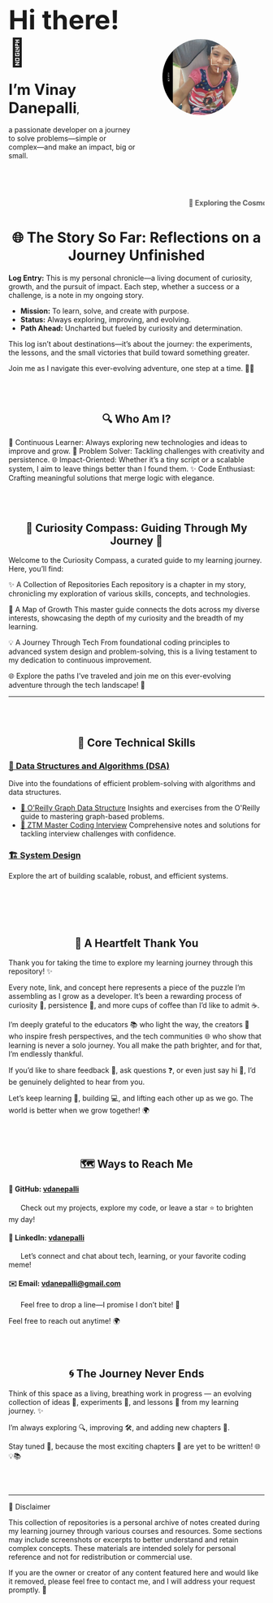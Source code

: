 <div style="display: flex; align-items: center;">

<div style="flex: 1;">
  
## <span style="font-size: 2.5em;">Hi there! 👋</span>  

### <span style="font-size: 1.8em; font-weight: bold;">I’m Vinay Danepalli</span>,  
a passionate developer on a journey to solve problems—simple or complex—and make an impact, big or small.  

</div>

<div style="flex: 1; text-align: center;">
<img src="public/images/profile/placeholder.png" alt="Vinay Danepalli" style="border-radius: 50%; width: 150px; height: 150px; margin: 10px;">
</div>

</div>

<br/><br/>


<marquee behavior="scroll" direction="left" scrollamount="6" style="color: #555; font-weight: bold; font-size: 1.0em;">
🌌 Exploring the Cosmos of Ideas | 🌱 Growing Through Life, Relationships, and Challenges | 💡 Blending Curiosity with Purpose | ❤️ Building Meaningful Connections | 🚀 Creating Impact in the Infinite Universe of Possibilities | ✨ Striving for Growth, Empathy, and Innovation
</marquee>

# <center> 🌐 **The Story So Far: Reflections on a Journey Unfinished** </center>

**Log Entry:** This is my personal chronicle—a living document of curiosity, growth, and the pursuit of impact. Each step, whether a success or a challenge, is a note in my ongoing story.

- **Mission:** To learn, solve, and create with purpose.
- **Status:** Always exploring, improving, and evolving.
- **Path Ahead:** Uncharted but fueled by curiosity and determination.

This log isn’t about destinations—it’s about the journey: the experiments, the lessons, and the small victories that build toward something greater.

Join me as I navigate this ever-evolving adventure, one step at a time. 🚀✨


<br/><br/>


## <center> 🔍 Who Am I?
🌱 Continuous Learner: Always exploring new technologies and ideas to improve and grow.
🧩 Problem Solver: Tackling challenges with creativity and persistence.
🌐 Impact-Oriented: Whether it’s a tiny script or a scalable system, I aim to leave things better than I found them.
✨ Code Enthusiast: Crafting meaningful solutions that merge logic with elegance.


<br/><br/>

## <center> 🌟 Curiosity Compass: Guiding Through My Journey 🌟

Welcome to the Curiosity Compass, a curated guide to my learning journey. Here, you’ll find:

✨ A Collection of Repositories
Each repository is a chapter in my story, chronicling my exploration of various skills, concepts, and technologies.

🧭 A Map of Growth
This master guide connects the dots across my diverse interests, showcasing the depth of my curiosity and the breadth of my learning.

💡 A Journey Through Tech
From foundational coding principles to advanced system design and problem-solving, this is a living testament to my dedication to continuous improvement.

🌐 Explore the paths I’ve traveled and join me on this ever-evolving adventure through the tech landscape! 🚀

-----

<br/><br/>

## <center> 🚀 Core Technical Skills

### [🧮 Data Structures and Algorithms (DSA)](https://github.com/vdanepalli/vd_dsa/)
Dive into the foundations of efficient problem-solving with algorithms and data structures.
  - [📘 O'Reilly Graph Data Structure](https://github.com/vdanepalli/vd_dsa/blob/main/oreilly_graph_dsa/orielly_graph_dsa.md)
  Insights and exercises from the O'Reilly guide to mastering graph-based problems.
  - [🎯 ZTM Master Coding Interview](https://github.com/vdanepalli/vd_dsa/blob/main/ztm_master_ci/master_ci.md)
  Comprehensive notes and solutions for tackling interview challenges with confidence.


###  [🏗️ System Design](https://github.com/vdanepalli/vd_system_design)
Explore the art of building scalable, robust, and efficient systems.


<br/><br/>
<br/><br/>

## <center> 🌟 A Heartfelt Thank You

Thank you for taking the time to explore my learning journey through this repository! ✨

Every note, link, and concept here represents a piece of the puzzle I’m assembling as I grow as a developer. It’s been a rewarding process of curiosity 🤔, persistence 💪, and more cups of coffee than I’d like to admit ☕.

I’m deeply grateful to the educators 📚 who light the way, the creators 🎨 who inspire fresh perspectives, and the tech communities 🌐 who show that learning is never a solo journey. You all make the path brighter, and for that, I’m endlessly thankful.

If you’d like to share feedback 📝, ask questions ❓, or even just say hi 👋, I’d be genuinely delighted to hear from you.

Let’s keep learning 🌱, building 💻, and lifting each other up as we go. The world is better when we grow together! 🌍

<br/><br/>

## <center> 🗺️ Ways to Reach Me

#### 🐙 GitHub: [vdanepalli](https://github.com/vdanepalli/)
&nbsp;&nbsp;&nbsp;&nbsp;&nbsp; Check out my projects, explore my code, or leave a star ⭐ to brighten my day!

#### 💼 LinkedIn: [vdanepalli](https://www.linkedin.com/in/vdanepalli/)
&nbsp;&nbsp;&nbsp;&nbsp;&nbsp; Let’s connect and chat about tech, learning, or your favorite coding meme!

#### ✉️ Email: [vdanepalli@gmail.com](mailto:vdanepalli@gmail.com)
&nbsp;&nbsp;&nbsp;&nbsp;&nbsp; Feel free to drop a line—I promise I don’t bite! 📩
    
Feel free to reach out anytime! 🌍

<br/><br/>

## <center> 🌀 The Journey Never Ends

Think of this space as a living, breathing work in progress — an evolving collection of ideas 🌱, experiments 🧪, and lessons 📘 from my learning journey. ✨

I’m always exploring 🔍, improving 🛠️, and adding new chapters 📖.

Stay tuned 🚀, because the most exciting chapters 🌟 are yet to be written! 🌐💡📚

<br/><br/>

----

📜 Disclaimer

This collection of repositories is a personal archive of notes created during my learning journey through various courses and resources. Some sections may include screenshots or excerpts to better understand and retain complex concepts. These materials are intended solely for personal reference and not for redistribution or commercial use.

If you are the owner or creator of any content featured here and would like it removed, please feel free to contact me, and I will address your request promptly. 🙏